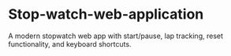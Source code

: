 # Stop-watch-web-application
A modern stopwatch web app with start/pause, lap tracking, reset functionality, and keyboard shortcuts.

